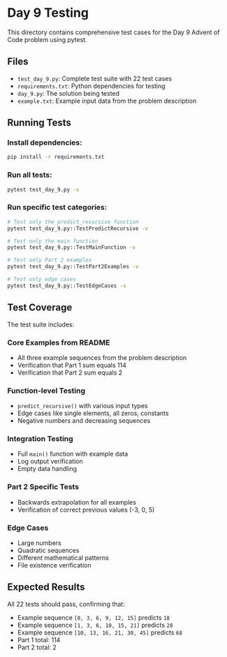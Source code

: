 # Day 9 Testing

This directory contains comprehensive test cases for the Day 9 Advent of Code problem using pytest.

## Files

- `test_day_9.py`: Complete test suite with 22 test cases
- `requirements.txt`: Python dependencies for testing
- `day_9.py`: The solution being tested
- `example.txt`: Example input data from the problem description

## Running Tests

### Install dependencies:

```bash
pip install -r requirements.txt
```

### Run all tests:

```bash
pytest test_day_9.py -v
```

### Run specific test categories:

```bash
# Test only the predict_recursive function
pytest test_day_9.py::TestPredictRecursive -v

# Test only the main function
pytest test_day_9.py::TestMainFunction -v

# Test only Part 2 examples
pytest test_day_9.py::TestPart2Examples -v

# Test only edge cases
pytest test_day_9.py::TestEdgeCases -v
```

## Test Coverage

The test suite includes:

### Core Examples from README

- All three example sequences from the problem description
- Verification that Part 1 sum equals 114
- Verification that Part 2 sum equals 2

### Function-level Testing

- `predict_recursive()` with various input types
- Edge cases like single elements, all zeros, constants
- Negative numbers and decreasing sequences

### Integration Testing

- Full `main()` function with example data
- Log output verification
- Empty data handling

### Part 2 Specific Tests

- Backwards extrapolation for all examples
- Verification of correct previous values (-3, 0, 5)

### Edge Cases

- Large numbers
- Quadratic sequences
- Different mathematical patterns
- File existence verification

## Expected Results

All 22 tests should pass, confirming that:

- Example sequence `[0, 3, 6, 9, 12, 15]` predicts `18`
- Example sequence `[1, 3, 6, 10, 15, 21]` predicts `28`
- Example sequence `[10, 13, 16, 21, 30, 45]` predicts `68`
- Part 1 total: 114
- Part 2 total: 2
